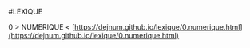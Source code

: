 #LEXIQUE

0 > NUMERIQUE < [https://dejnum.github.io/lexique/0.numerique.html](https://dejnum.github.io/lexique/0.numerique.html)
